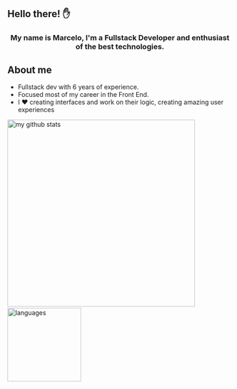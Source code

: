 ## Hello there! ✋

<h3 align="center">
  My name is Marcelo, I'm a Fullstack Developer and enthusiast of the best technologies.
</h3>

## About me

- Fullstack dev with 6 years of experience.
- Focused most of my career in the Front End.
- I ❤ creating interfaces and work on their logic, creating amazing user experiences

<p align="start">
 <img src="https://github-readme-stats.vercel.app/api?username=arcmena&show_icons=true&theme=dark" alt="my github stats" width="420"/>&nbsp;<img src="https://github-readme-stats.vercel.app/api/top-langs/?username=arcmena&layout=compact&theme=dark" alt="languages" height="165">
</p>
